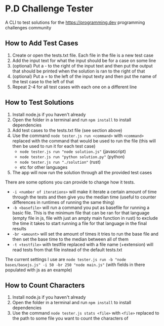 # P.D Challenge Tester
A CLI to test solutions for the https://programming.dev programming challenges community

## How to Add Test Cases
1. Create or open the tests.txt file. Each file in the file is a new test case
2. Add the input text for what the input should be for a case on some line
3. (optional) Put a - to the right of the input text and then put the output that should be printed when the solution is ran to the right of that
4. (optional) Put a = to the left of the input texty and then put the name of the test case to the left of that
5. Repeat 2-4 for all test cases with each one on a different line

## How to Test Solutions
1. Install node.js if you haven't already
2. Open the folder in a terminal and run `npm install` to install dependencies
3. Add test cases to the tests.txt file (see section above)
4. Use the command `node tester.js run <command>` with `<command>` replaced with the command that would be used to run the file (this will then be used to run it for each test case)
   - `node tester.js run "node solution.js"` (javascript)
   - `node tester.js run "python solution.py"` (python)
   - `node tester.js run "./solution"` (rust)
   - etc for other languages
5. The app will now run the solution through all the provided test cases

There are some options you can provide to change how it tests. 
  - `-i <number of iterations>` will make it iterate a certain amount of time through the tests and then give you the median time (useful to counter differences in runtimes of running the same thing)
  - `-b <basefile>` will run a command you put as basefile for running a basic file. This is the minimum file that can be ran for that language (empty file in js, file with just an ampty main function in rust) to exclude the time it takes to start running a file for that language in the final results
  - `-br <amount>` will set the amount of times it tries to run the base file and then set the base time to the median between all of them
  - `-t <testfile>` with testfile replaced with a file name (+extension) will read tests from that file instead of the default tests.txt

The current settings I use are `node tester.js run -b "node bases/basejs.js" -i 50 -br 250 "node main.js"` (with fields in there populated with js as an example)

## How to Count Characters
1. Install node.js if you haven't already
2. Open the folder in a terminal and run `npm install` to install dependencies
3. Use the command `node tester.js stats <file>` with `<file>` replaced to the path to some file you want to count the characters of
